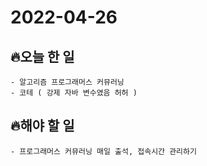 # 2022-04-26

## 🔥오늘 한 일
```
- 알고리즘 프로그래머스 커뮤러닝
- 코테 ( 강제 자바 변수였음 허허 )
```

## 🔥해야 할 일
```
- 프로그래머스 커뮤러닝 매일 출석, 접속시간 관리하기
```
